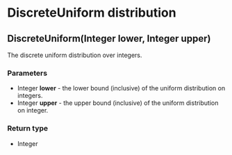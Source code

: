 DiscreteUniform distribution
============================
DiscreteUniform(Integer **lower**, Integer **upper**)
-----------------------------------------------------

The discrete uniform distribution over integers.

### Parameters

- Integer **lower** - the lower bound (inclusive) of the uniform distribution on integers.
- Integer **upper** - the upper bound (inclusive) of the uniform distribution on integer.

### Return type

- Integer



